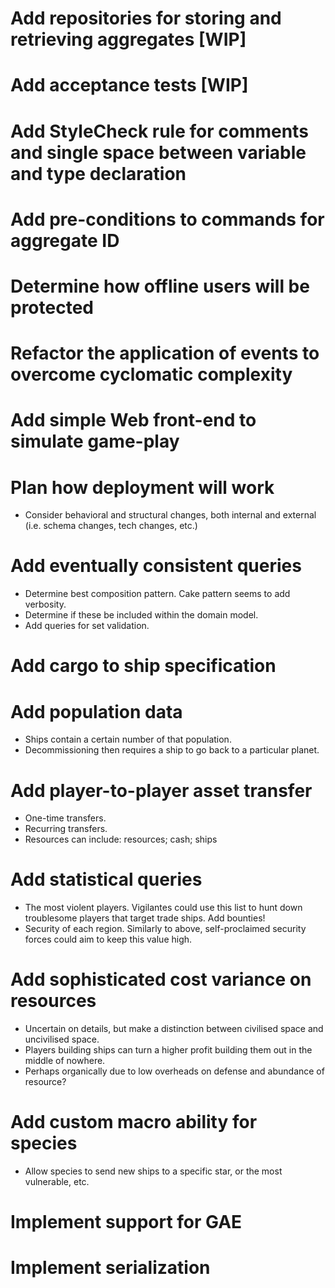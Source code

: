# Add repositories for storing and retrieving aggregates [WIP]

# Add acceptance tests [WIP]

# Add StyleCheck rule for comments and single space between variable and type declaration

# Add pre-conditions to commands for aggregate ID

# Determine how offline users will be protected

# Refactor the application of events to overcome cyclomatic complexity

# Add simple Web front-end to simulate game-play

# Plan how deployment will work
- Consider behavioral and structural changes, both internal and external (i.e. schema changes, tech changes, etc.)

# Add eventually consistent queries
- Determine best composition pattern. Cake pattern seems to add verbosity.
- Determine if these be included within the domain model.
- Add queries for set validation.

# Add cargo to ship specification

# Add population data
- Ships contain a certain number of that population.
- Decommissioning then requires a ship to go back to a particular planet.

# Add player-to-player asset transfer
- One-time transfers.
- Recurring transfers.
- Resources can include: resources; cash; ships

# Add statistical queries
- The most violent players. Vigilantes could use this list to hunt down troublesome players that target trade ships. Add bounties!
- Security of each region. Similarly to above, self-proclaimed security forces could aim to keep this value high.

# Add sophisticated cost variance on resources
- Uncertain on details, but make a distinction between civilised space and uncivilised space.
- Players building ships can turn a higher profit building them out in the middle of nowhere.
- Perhaps organically due to low overheads on defense and abundance of resource?

# Add custom macro ability for species
- Allow species to send new ships to a specific star, or the most vulnerable, etc.

# Implement support for GAE

# Implement serialization


